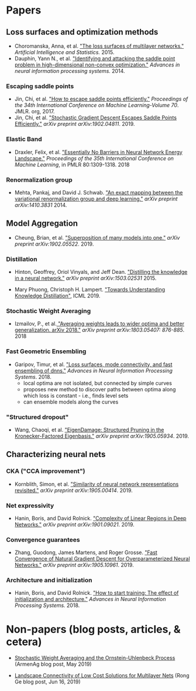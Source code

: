 # Papers

## Loss surfaces and optimization methods

- Choromanska, Anna, et al. ["The loss surfaces of multilayer networks."](https://arxiv.org/abs/1412.0233) *Artificial Intelligence and Statistics.* 2015.
- Dauphin, Yann N., et al. ["Identifying and attacking the saddle point problem in high-dimensional non-convex optimization."](https://arxiv.org/abs/1406.2572) *Advances in neural information processing systems.* 2014.

### Escaping saddle points

- Jin, Chi, et al. ["How to escape saddle points efficiently."](https://arxiv.org/abs/1703.00887) *Proceedings of the 34th International Conference on Machine Learning-Volume 70*. JMLR. org, 2017.
- Jin, Chi, et al. ["Stochastic Gradient Descent Escapes Saddle Points Efficiently."](https://arxiv.org/abs/1902.04811) *arXiv preprint arXiv:1902.04811*. 2019.

### Elastic Band
- Draxler, Felix, et al. ["Essentially No Barriers in Neural Network Energy Landscape."](http://proceedings.mlr.press/v80/draxler18a/draxler18a.pdf) *Proceedings of the 35th International Conference on Machine Learning*, in PMLR 80:1309-1318. 2018

### Renormalization group 
- Mehta, Pankaj, and David J. Schwab. ["An exact mapping between the variational renormalization group and deep learning."](https://arxiv.org/abs/1410.3831) *arXiv preprint arXiv:1410.3831* 2014.


## Model Aggregation

- Cheung, Brian, et al. ["Superposition of many models into one."](https://arxiv.org/abs/1902.05522) *arXiv preprint arXiv:1902.05522*. 2019.

### Distillation
- Hinton, Geoffrey, Oriol Vinyals, and Jeff Dean. ["Distilling the knowledge in a neural network."](https://arxiv.org/abs/1503.02531) *arXiv preprint arXiv:1503.02531* 2015.

- Mary Phuong, Christoph H. Lampert. ["Towards Understanding Knowledge Distillation"](http://proceedings.mlr.press/v97/phuong19a/phuong19a.pdf), ICML 2019.

### Stochastic Weight Averaging
- Izmailov, P., et al.[ "Averaging weights leads to wider optima and better generalization. arXiv 2018."](https://arxiv.org/abs/1803.05407) *arXiv preprint arXiv:1803.05407: 876-885*. 2018

### Fast Geometric Ensembling
- Garipov, Timur, et al. ["Loss surfaces, mode connectivity, and fast ensembling of dnns."](https://arxiv.org/abs/1802.10026) *Advances in Neural Information Processing Systems*. 2018.
	- 	local optima are not isolated, but connected by simple curves
	-  proposes new method to discover paths between optima along which loss is constant - i.e., finds level sets
	-  can ensemble models along the curves

### "Structured dropout"
- Wang, Chaoqi, et al. ["EigenDamage: Structured Pruning in the Kronecker-Factored Eigenbasis."](https://arxiv.org/abs/1905.05934) *arXiv preprint arXiv:1905.05934*. 2019.


## Characterizing neural nets

### CKA ("CCA improvement")
- Kornblith, Simon, et al. ["Similarity of neural network representations revisited."](https://arxiv.org/abs/1905.00414) *arXiv preprint arXiv:1905.00414*. 2019.

### Net expressivity
- Hanin, Boris, and David Rolnick. ["Complexity of Linear Regions in Deep Networks."](https://arxiv.org/abs/1901.09021) *arXiv preprint arXiv:1901.09021*. 2019.

### Convergence guarantees
- Zhang, Guodong, James Martens, and Roger Grosse. ["Fast Convergence of Natural Gradient Descent for Overparameterized Neural Networks."](https://arxiv.org/abs/1905.10961) *arXiv preprint arXiv:1905.10961*. 2019.

### Architecture and initialization
- Hanin, Boris, and David Rolnick. ["How to start training: The effect of initialization and architecture."](https://arxiv.org/abs/1803.01719) *Advances in Neural Information Processing Systems.* 2018.


# Non-papers (blog posts, articles, & cetera)

- [Stochastic Weight Averaging and the Ornstein-Uhlenbeck Process](https://armenag.com/2019/05/13/stochastic-weight-averaging/) (ArmenAg blog post, May 2019)

- [Landscape Connectivity of Low Cost Solutions for Multilayer Nets](http://www.offconvex.org/2019/06/16/modeconnectivity/) (Rong Ge blog post, Jun 16, 2019)

